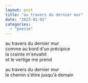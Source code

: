 ```yaml
---
layout: post
title: "au travers du dernier mur"
date: "2023-01-02"
categories: 
  - "poesie"
---
```


au travers du dernier mur  
comme au bord d'un précipice  
la crainte m'envahit  
et le vertige me prend

au travers du dernier mur  
le chemin s'étire jusqu'à demain
